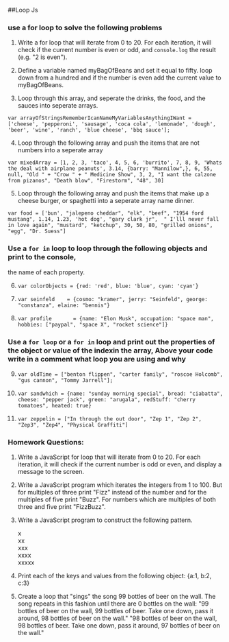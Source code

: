 ##Loop Js

### use a for loop to solve the following problems

1.  Write a for loop that will iterate from 0 to 20.
For each iteration, it will check if the current
number is even or odd,
and `console.log` the result (e.g. "2 is even").

2.  Define a variable named myBagOfBeans and set it equal to fifty.
loop down from a hundred and if the number is even add the current value to myBagOfBeans.

3.  Loop through this array, and seperate the drinks, the food, and the sauces into seperate arrays.

`var arrayOfStringsRememberIcanNameMyVariablesAnythingIWant =
    ['cheese', 'pepperoni', 'sausage', 'coca cola', 'lemonade', 'dough', 'beer', 'wine', 'ranch', 'blue cheese', 'bbq sauce'];`

4.  Loop through the following array and push the items that are not numbers
into a seperate array

`var mixedArray = [1, 2, 3, 'taco', 4, 5, 6, 'burrito', 7, 8, 9, 'Whats the deal with airplane peanuts', 3.14, {barry: "Mannilow",}, 6, 55, null, "Old " + "Crow " + " Medicine Show", 3, 2, "I want the calzone from pizanos", "Death blow", "Firestorm", "48", 30]`

5.  Loop through the following array and push the items that make up a cheese burger,
or spaghetti into a seperate array name dinner.

`var food = ['bun', "jalepeno cheddar", "elk", "beef", "1954 ford mustang", 1.14, 1.23, 'hot dog', "gary clark jr",  " I'lll never fall in love again", "mustard", "ketchup", 30, 50, 80, "grilled onions", "egg", "Dr. Suess"]`

### Use a `for in` loop to loop through the following objects and print to the console,
the name of each property.

6.  `var colorObjects = {red: 'red', blue: 'blue', cyan: 'cyan'}`

7.  `var seinfeld    = {cosmo: "kramer", jerry: "Seinfeld", george: "constanza", elaine: "bennis"}`

8.  `var profile       = {name: "Elon Musk", occupation: "space man", hobbies: ["paypal", "space X", "rocket science"]}`



### Use a `for loop` or a `for in` loop and print out the properties of the object or value of the indexin the array,  Above your code write in a comment what loop you are using and why


9.  `var oldTime = ["benton flippen", "carter family", "roscoe Holcomb", "gus cannon", "Tommy Jarrell"];`

10. `var sandwhich = {name: "sunday morning special", bread: "ciabatta", cheese: "pepper jack", green: "arugala", redStuff: "cherry tomatoes", heated: true}`

11. `var zeppelin = ["In through the out door", "Zep 1", "Zep 2", "Zep3", "Zep4", "Physical Graffiti"]`

### Homework Questions:

1. Write a JavaScript for loop that will iterate from 0 to 20. For each iteration, it will check if the current number is odd or even, and display a message to the screen.

3. Write a JavaScript program which iterates the integers from 1 to 100. But for multiples of three print "Fizz" instead of the number and for the multiples of five print "Buzz". For numbers which are multiples of both three and five print "FizzBuzz".

4. Write a JavaScript program to construct the following pattern.

	x  
	xx  
	xxx  
	xxxx  
	xxxxx

5. Print each of the keys and values from the following object: {a:1, b:2, c:3}

6. Create a loop that "sings" the song 99 bottles of beer on the wall. The song repeats in this fashion until there are 0 bottles on the wall:
"99 bottles of beer on the wall, 99 bottles of beer. Take one down, pass it around, 98 bottles of beer on the wall."
"98 bottles of beer on the wall, 98 bottles of beer. Take one down, pass it around, 97 bottles of beer on the wall."
